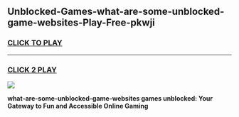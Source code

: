 
## Unblocked-Games-what-are-some-unblocked-game-websites-Play-Free-pkwji
<h3>
<a href="https://premium76.site?title=what-are-some-unblocked-game-websites&ref=15A">CLICK TO PLAY</a></h3>
<hr>

<h3>
<a href="https://premium76.site?title=what-are-some-unblocked-game-websites&ref=15A">CLICK 2 PLAY</a>
  
</h3>

<a href="https://premium76.site?title=what-are-some-unblocked-game-websites&ref=15A"><img src="https://clearcache.store/games.png"></a>


**what-are-some-unblocked-game-websites games unblocked: Your Gateway to Fun and Accessible Online Gaming**
